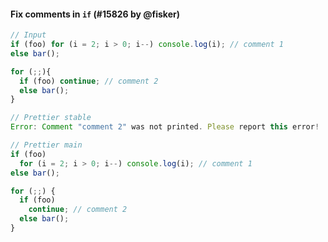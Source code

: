 #### Fix comments in `if` (#15826 by @fisker)

<!-- prettier-ignore -->
```js
// Input
if (foo) for (i = 2; i > 0; i--) console.log(i); // comment 1
else bar();

for (;;){
  if (foo) continue; // comment 2
  else bar();
}

// Prettier stable
Error: Comment "comment 2" was not printed. Please report this error!

// Prettier main
if (foo)
  for (i = 2; i > 0; i--) console.log(i); // comment 1
else bar();

for (;;) {
  if (foo)
    continue; // comment 2
  else bar();
}
```
